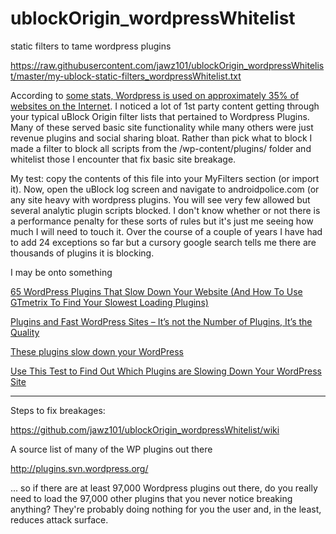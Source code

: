 # ublockOrigin_wordpressWhitelist
static filters to tame wordpress plugins

https://raw.githubusercontent.com/jawz101/ublockOrigin_wordpressWhitelist/master/my-ublock-static-filters_wordpressWhitelist.txt

According to [some stats, Wordpress is used on approximately 35% of websites on the Internet](https://kinsta.com/wordpress-market-share/).  I noticed a lot of 1st party content getting through your typical uBlock Origin filter lists that pertained to Wordpress Plugins.  Many of these served basic site functionality while many others were just revenue plugins and social sharing bloat.  Rather than pick what to block I made a filter to block all scripts from the /wp-content/plugins/ folder and whitelist those I encounter that fix basic site breakage.

My test:
copy the contents of this file into your MyFilters section (or import it).  Now, open the uBlock log screen and navigate to androidpolice.com (or any site heavy with wordpress plugins.
You will see very few allowed but several analytic plugin scripts blocked.  I don't know whether or not there is a performance penalty for these sorts of rules but it's just me seeing how much I will need to touch it.  Over the course of a couple of years I have had to add 24 exceptions so far but a cursory google search tells me there are thousands of plugins it is blocking.


I may be onto something

[65 WordPress Plugins That Slow Down Your Website (And How To Use GTmetrix To Find Your Slowest Loading Plugins)](https://onlinemediamasters.com/slow-wordpress-plugins/)

[Plugins and Fast WordPress Sites – It’s not the Number of Plugins, It’s the Quality](https://wpengine.com/blog/plugins-and-fast-wordpress-sites-its-not-the-number-of-plugins-its-the-quality/)

[These plugins slow down your WordPress](https://servebolt.com/articles/these-plugins-slow-down-your-wordpress/)

[Use This Test to Find Out Which Plugins are Slowing Down Your WordPress Site](https://premium.wpmudev.org/blog/use-this-test-to-find-out-which-plugins-are-slowing-down-your-wordpress-site/)

-----------------------
Steps to fix breakages:

https://github.com/jawz101/ublockOrigin_wordpressWhitelist/wiki


A source list of many of the WP plugins out there

http://plugins.svn.wordpress.org/

... so if there are at least 97,000 Wordpress plugins out there, do you really need to load the 97,000 other plugins that you never notice breaking anything?  They're probably doing nothing for you the user and, in the least, reduces attack surface.
